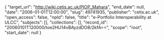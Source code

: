{
  "target_url": "http://wiki.cetis.ac.uk/PIOP_Mahara", 
  "end_date": null, 
  "date": "2006-01-01T12:00:00", 
  "slug": 49741935, 
  "publisher": "cetis.ac.uk", 
  "open_access": false, 
  "npld": false, 
  "title": "e-Portfolio Interoperability at ULCC", 
  "subjects": [], 
  "collections": [], 
  "record_id": "20060101T120000/toe2HU14vBAyzdDO8/2kfA==", 
  "scope": "root", 
  "start_date": null
}

